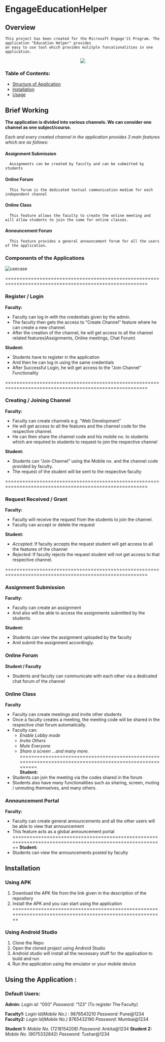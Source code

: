 # EngageEducationHelper

## Overview 
    This project has been created for the Microsoft Engage'21 Program. The application "Education Helper" provides
    an easy to use tool which provides mulitple funcationalities in one application. 
   
    

 <p align="center">
  <img src="https://drive.google.com/uc?export=view&id=11Ew6WxWPPk6Qjkc1XbP9rRvP3i54DNCv"/>
</p>

    
### Table of Contents:

* [Structure of Application](#brief-working)
* [Installation](#installation)
* [Usage](#using-the-application)


    
## Brief Working

**The application is divided into various channels. We can consider one channel as one subject/course.**

*Each and every created channel in the application provides 3 main features which are as follows:*

#### Assignment Submission 
      Assignments can be created by faculty and can be submitted by students

#### Online Forum
      This forum is the dedicated textual communication medium for each independent channel
      
#### Online Class
      This feature allows the faculty to create the online meeting and will allow students to join the same for online classes.
  
#### Announcement Forum
      This feature provides a general announcement forum for all the users of the application.


### Components of the Applications

![usecase](https://drive.google.com/uc?export=view&id=1emrB4zQlWJaDr0UwY5y3rh9VNoogVumo)

========================================================================================================

### Register / Login

**Faculty:**
  * Faculty can log in with the credentials given by the admin.
  * The faculty then gets the access to “Create Channel” feature where he can create a new channel.
  * After the creation of the channel, he will get access to all the channel related features(Assignments, Online meetings, Chat Forum)


 **Student:**
  * Students have to register in the application
  * And then he can log in using the same credentials
  * After Successful Login, he will get access to the “Join Channel” Functionality 
 
========================================================================================================
### Creating / Joining Channel

**Faculty:**
  * Faculty can create channels e.g. “Web Development”
  * He will get access to all the features and the channel code for the respective channel.
  * He can then share the channel code and his mobile no. to students which are required to students to request to join the respective channel
  
**Student:**
  * Students can “Join Channel” using the Mobile no. and the channel code provided by faculty.
  * The request of the student will be sent to the respective faculty
  
  
========================================================================================================
### Request Received / Grant

**Faculty:** 
  * Faculty will receive the request from the students  to join the channel.
  * Faculty can accept or delete the request

**Student:**
* *Accepted:* If faculty accepts the request student will get access to all the features of the channel
* *Rejected:* If faculty rejects the request student will not get access to that respective channel.

========================================================================================================

### Assignment Submission

**Faculty:**
  * Faculty can create an assignment
  * And also will be able to access the assignments submitted by the students
  
**Student:**
  * Students can view the assignment uploaded by the faculty
  * And submit the assignment accordingly.
  
  

### Online Forum
**Student / Faculty**
  * Students and faculty can communicate with each other via a dedicated chat forum of the channel
  
  

### Online Class
**Faculty**
  * Faculty can create meetings and invite other students
  * Once a faculty creates a meeting, the meeting code will be shared in the respective chat forum automatically. 
  * Faculty can: 
      * *Enable Lobby mode*
      * *Invite Others*
      * *Mute Everyone*
     * *Share a screen*
					…*and many more.*
========================================================================================================          
**Student:**
  * Students can join the meeting via the codes shared in the forum
  * Students also have many functionalities such as sharing, screen, muting / unmuting themselves, and many others.
  
  
  
### Announcement Portal
**Faculty:**
  * Faculty can create general announcements and all the other users will be able to view that announcement
  * This feature acts as a global announcement portal
  ========================================================================================================
**Student:** 
  * Students can view the announcements posted by faculty
  
  


## Installation
### Using APK
  1. Download the APK file from the link given in the description of the repository
  2. Install the APK and you can start using the application
========================================================================================================	
### Using Android Studio
  1. Clone the Repo
  2. Open the cloned project using Android Studio
  3. Android studio will install all the necessary stuff for the application to build and run
  4. Run the application using the emulator or your mobile device
  
  

## Using the Application :

  ### Default Users:

 **Admin:**  *Login id:* “000”  *Password:* “123”  (To register The Faculty)

**Faculty1:** *Login Id(Mobile No.)* : 9876543210   *Password:* Pune@1234
**Faculty2:** *Login Id(Mobile No.)* 8765432190    *Password:* Mumbai@1234

**Student 1:** *Mobile No.* (7218154208) *Password:* Ankita@1234
**Student 2:** *Mobile No.* (9075332842) *Password:* Tushar@1234

